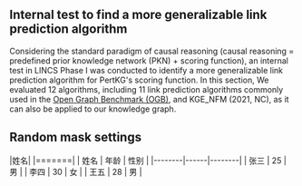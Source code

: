 ## Internal test to find a more generalizable link prediction algorithm
  Considering the standard paradigm of causal reasoning (causal reasoning = predefined prior knowledge network (PKN) + scoring function), an internal test in LINCS Phase I was conducted to identify a more generalizable link prediction algorithm for PertKG's scoring function. In this section, We evaluated 12 algorithms, including 11 link prediction algorithms commonly used in the [Open Graph Benchmark (OGB)](https://ogb.stanford.edu/docs/leader_linkprop/), and KGE_NFM (2021, NC), as it can also be applied to our knowledge graph.
  
## Random mask settings

|姓名|
|=======|
| 姓名   | 年龄 | 性别   |
|--------|------|--------|
| 张三   | 25   | 男     |
| 李四   | 30   | 女     |
| 王五   | 28   | 男     |
